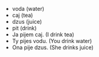 * voda (water)
* caj (tea)
* dzus (juice)
* pit (drink)
* Ja pijem caj. (I drink tea)
* Ty pijes vodu. (You drink water)
* Ona pije dzus. (She drinks juice)
